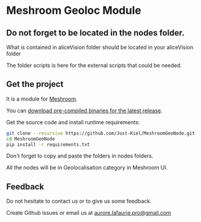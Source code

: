 # Meshroom Geoloc Module
## Do not forget to be located in the nodes folder.
 
What is contained in aliceVision folder should be located in your aliceVision folder

The folder scripts is here for the external scripts that could be needed.

## Get the project

It is a module for [Meshroom](https://alicevision.org/#meshroom).

You can [download pre-compiled binaries for the latest release](https://github.com/alicevision/meshroom/releases).

Get the source code and install runtime requirements:
```bash
git clone --recursive https://github.com/Just-Kiel/MeshroomGeoNode.git
cd MeshroomGeoNode
pip install -r requirements.txt
```

Don't forget to copy and paste the folders in nodes folders.

All the nodes will be in Geolocalisation category in Meshroom UI.

## Feedback
Do not hesitate to contact us or to give us some feedback.

Create Github issues or email us at aurore.lafaurie.pro@gmail.com